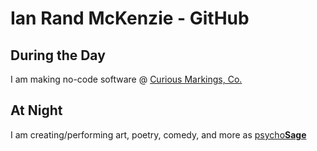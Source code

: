 # Ian Rand McKenzie - GitHub

## During the Day
I am making no-code software @ [Curious Markings, Co.](https://curiousmarkings.com)

## At Night
I am creating/performing art, poetry, comedy, and more as [psycho**Sage**](https://psychosage.io)
